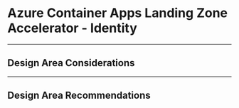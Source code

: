 # Azure Container Apps Landing Zone Accelerator - Identity

---
## Design Area Considerations


---
## Design Area Recommendations


